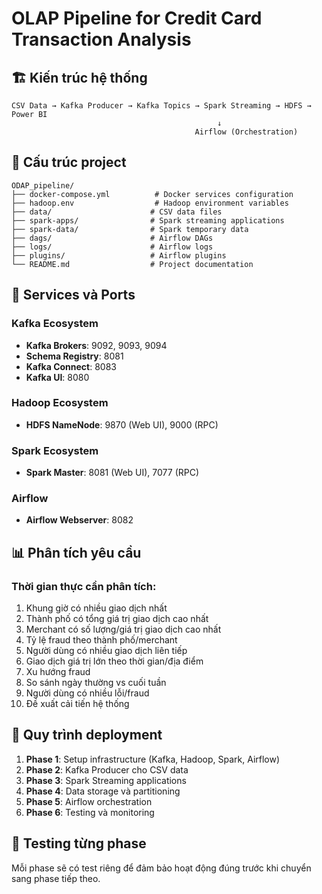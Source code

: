 # OLAP Pipeline for Credit Card Transaction Analysis

## 🏗️ Kiến trúc hệ thống

```
CSV Data → Kafka Producer → Kafka Topics → Spark Streaming → HDFS → Power BI
                                              ↓
                                         Airflow (Orchestration)
```

## 📁 Cấu trúc project

```
ODAP_pipeline/
├── docker-compose.yml          # Docker services configuration
├── hadoop.env                  # Hadoop environment variables
├── data/                      # CSV data files
├── spark-apps/                # Spark streaming applications
├── spark-data/                # Spark temporary data
├── dags/                      # Airflow DAGs
├── logs/                      # Airflow logs
├── plugins/                   # Airflow plugins
└── README.md                  # Project documentation
```

## 🚀 Services và Ports

### Kafka Ecosystem
- **Kafka Brokers**: 9092, 9093, 9094
- **Schema Registry**: 8081
- **Kafka Connect**: 8083
- **Kafka UI**: 8080

### Hadoop Ecosystem
- **HDFS NameNode**: 9870 (Web UI), 9000 (RPC)

### Spark Ecosystem
- **Spark Master**: 8081 (Web UI), 7077 (RPC)

### Airflow
- **Airflow Webserver**: 8082

## 📊 Phân tích yêu cầu

### Thời gian thực cần phân tích:
1. Khung giờ có nhiều giao dịch nhất
2. Thành phố có tổng giá trị giao dịch cao nhất
3. Merchant có số lượng/giá trị giao dịch cao nhất
4. Tỷ lệ fraud theo thành phố/merchant
5. Người dùng có nhiều giao dịch liên tiếp
6. Giao dịch giá trị lớn theo thời gian/địa điểm
7. Xu hướng fraud
8. So sánh ngày thường vs cuối tuần
9. Người dùng có nhiều lỗi/fraud
10. Đề xuất cải tiến hệ thống

## 🔄 Quy trình deployment

1. **Phase 1**: Setup infrastructure (Kafka, Hadoop, Spark, Airflow)
2. **Phase 2**: Kafka Producer cho CSV data
3. **Phase 3**: Spark Streaming applications
4. **Phase 4**: Data storage và partitioning
5. **Phase 5**: Airflow orchestration
6. **Phase 6**: Testing và monitoring

## 🧪 Testing từng phase

Mỗi phase sẽ có test riêng để đảm bảo hoạt động đúng trước khi chuyển sang phase tiếp theo.